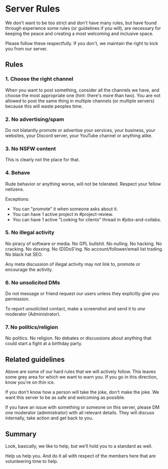 # Server Rules

We don't want to be too strict and don't have many rules, but have found through experience some rules (or guidelines if you will), are necessary for keeping the peace and creating a most welcoming and inclusive space.

Please follow these respectfully. If you don't, we maintain the right to kick you from our server.

## Rules

### 1. Choose the right channel

When you want to post something, consider all the channels we have, and choose the most appropriate one (hint: there's more than two). You are not allowed to post the same thing in multiple channels (or multiple servers) because this will waste peoples time.

### 2. No advertising/spam

Do not blatantly promote or advertise your services, your business, your websites, your Discord server, your YouTube channel or anything alike.

### 3. No NSFW content

This is clearly not the place for that.

### 4. Behave

Rude behavior or anything worse, will not be tolerated. Respect your fellow netizens.

Exceptions:
- You can "promote" it when someone asks about it.
- You can have 1 active project in #project-review.
- You can have 1 active "Looking for clients" thread in #jobs-and-collabs.

### 5. No illegal activity

No piracy of software or media. No GPL bullshit. No nulling. No hacking. No cracking. No doxxing. No (D)DoS'ing. No account/follower/email list trading. No black hat SEO.

Any meta discussion of illegal activity may not link to, promote or encourage the activity.

### 6. No unsolicited DMs

Do not message or friend request our users unless they explicitly give you permission.

To report unsolicited contact, make a screenshot and send it to *one* moderator (Administrator).

### 7. No politics/religion

No politics. No religion. No debates or discussions about anything that could start a fight at a birthday party.

## Related guidelines

Above are some of our hard rules that we will actively follow. This leaves some grey area for which we want to warn you. If you go in this direction, know you're on thin ice.

If you don't know how a person will take the joke, don't make the joke. We want this server to be as safe and welcoming as possible.

If you have an issue with something or someone on this server, please DM *one* moderator (administrator) with all relevant details. They will discuss internally, take action and get back to you.

## Summary

Look, basically, we like to help, but we’ll hold you to a standard as well. 

Help us help you. And do it all with respect of the members here that are volunteering time to help.
